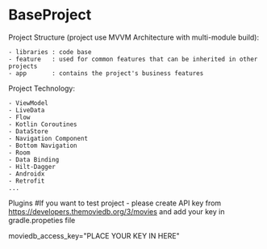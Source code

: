 # BaseProject

Project Structure (project use MVVM Architecture with multi-module build):

    - libraries : code base
    - feature   : used for common features that can be inherited in other projects
    - app       : contains the project's business features
    
Project Technology:

    - ViewModel
    - LiveData
    - Flow
    - Kotlin Coroutines
    - DataStore
    - Navigation Component
    - Bottom Navigation
    - Room
    - Data Binding
    - Hilt-Dagger
    - Androidx
    - Retrofit
    ...
    
Plugins
#If you want to test project - please create API key from https://developers.themoviedb.org/3/movies and add your key in gradle.propeties file

moviedb_access_key="PLACE YOUR KEY IN HERE" 
